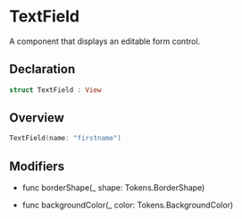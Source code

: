 # TextField

A component that displays an editable form control.

## Declaration

```swift
struct TextField : View
```

## Overview

```swift
TextField(name: "firstname")
```

## Modifiers

- func borderShape(_ shape: Tokens.BorderShape)

- func backgroundColor(_ color: Tokens.BackgroundColor)
